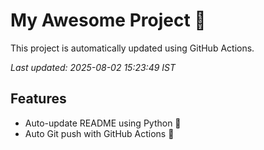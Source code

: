 # My Awesome Project 🚀

This project is automatically updated using GitHub Actions.

_Last updated: 2025-08-02 15:23:49 IST_

## Features
- Auto-update README using Python 🐍
- Auto Git push with GitHub Actions 🤖
